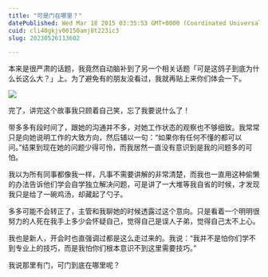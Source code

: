 ```yaml
---
title: "可是门在哪里？"
datePublished: Wed Mar 18 2015 03:35:53 GMT+0000 (Coordinated Universal Time)
cuid: cli40gkjv00150amj8t223ic3
slug: 20230526113602

---
```


本来是很严肃的话题，我竟然自动脑补到了另一个相关话题「可是这鸽子到底为什么长这么大？」上。为了避免有的朋友没看过，我就再贴上来你们体会一下。

![](https://cdn.hashnode.com/res/hashnode/image/upload/v1685072107694/c44bf290-9b97-47f4-a830-c47baecf2a88.jpeg)

完了，讲完这个故事我只顾着自己笑，忘了我要说什么了！

带多多有段时间了，跟她的沟通并不多，对她工作状态的观察也不够细致。我常常只是向她说明工作的大致方向，然后辅以一句：“如果你有任何不懂的都可以问。”结果到现在她的问题少得可怜，而我居然一直没有意识到是我的问题多的可怕。

我以为所有同事都像我一样，凡事不需要讲解的非常清楚，而我也一直用这种偷懒的办法告诉他们学会自学独立解决问题，可是讲了一大堆等我自省的时候，才发现我只是给了一碗鸡汤，却藏起了勺子。

多多可能不会转正了，主管和我聊她的时候透露过这个意向。只是看着一个明明很努力的人死在我手上多少会怀疑自己，觉得自己是误人子弟，觉得自己太不上心。

我也是新人，开会时也直强调过都是这么走过来的。我说：“我并不是怕你们学不到专业上的技巧，而是我怕你们根本意识不到这里需要技巧。”

我说那里有门，可门到底在哪里呢？
